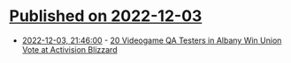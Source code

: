 # [Published on 2022-12-03](index.md)

* [2022-12-03, 21:46:00](https://it.slashdot.org/story/22/12/03/1925239/20-videogame-qa-testers-in-albany-win-union-vote-at-activision-blizzard?utm_source=rss1.0mainlinkanon&utm_medium=feed) - [20 Videogame QA Testers in Albany Win Union Vote at Activision Blizzard](https://it.slashdot.org/story/22/12/03/1925239/20-videogame-qa-testers-in-albany-win-union-vote-at-activision-blizzard?utm_source=rss1.0mainlinkanon&utm_medium=feed)
